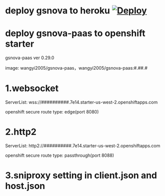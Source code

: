 # deploy gsnova to heroku [![Deploy](https://www.herokucdn.com/deploy/button.png)](https://heroku.com/deploy?template=https://github.com/wangyi2005/v2ray-heroku)
# deploy gsnova-paas to openshift starter

gsnova-paas ver 0.29.0

image: wangyi2005/gsnova-paas，wangyi2005/gsnova-paas:#.##.#

# 1.websocket

ServerList: wss://##########.7e14.starter-us-west-2.openshiftapps.com

openshift secure route type: edge(port 8080)

# 2.http2

ServerList: http2://##########.7e14.starter-us-west-2.openshiftapps.com

openshift secure route type: passthrough(port 8088)

# 3.sniproxy setting in client.json and host.json

